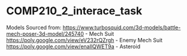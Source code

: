 # COMP210_2_interace_task


Models Sourced from:
https://www.turbosquid.com/3d-models/battle-mech-poser-3d-model/245740 - Mech Suit
https://poly.google.com/view/eV232rQZrgh - Enemy Mech Suit
https://poly.google.com/view/enaIlQWET9a - Asteroid


